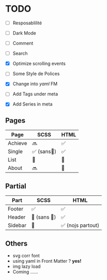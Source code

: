 # TODO

- [ ] Resposablilité
- [ ] Dark Mode
- [ ] Comment
- [ ] Search
- [x] Optimize scrolling events
- [ ] Some Style de Polices
- [x] Change into *yaml* FM
- [ ] Add Tags under meta
- [x] Add Series in meta


## Pages

| Page    | SCSS       | HTML |
| ------- | ---------- | ---- |
| Achieve | 🔜          | ✅    |
| Single  | ✅  (sans📱) | ✅    |
| List    | 🚧          | 🚧    |
| About   | 🔜          | 🚧    |

## Partial

| Part    | SCSS        | HTML             |
| ------- | ----------- | ---------------- |
| Footer  | ✅           | ✅                |
| Header  | 🚧  (sans 📱) | ✅                |
| Sidebar | 🚧           | ✅ (nojs partout) |

## Others

+ svg corr font
+ using yaml in Front Matter ? **yes!**
+ img lazy load
+ Coming ……
